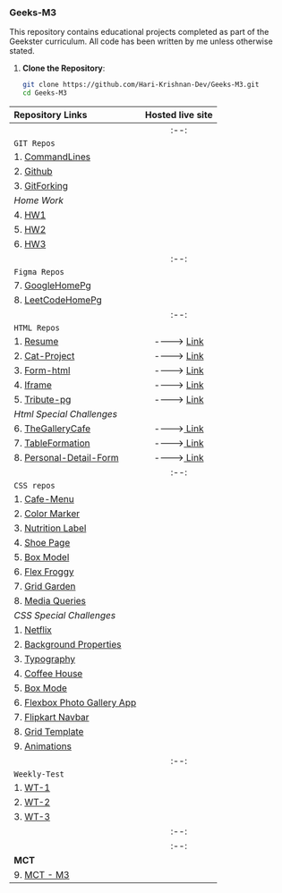 ### Geeks-M3
This repository contains educational projects completed as part of the Geekster curriculum. All code has been written by me unless otherwise stated.
1. **Clone the Repository**:
    ```bash
    git clone https://github.com/Hari-Krishnan-Dev/Geeks-M3.git
    cd Geeks-M3
    ```


|**Repository Links**                 |    **Hosted live site**                                                          |
|:----------------------------------------------|:--------------------------------------------------------------------------------:|
|                                              |                                :--:|
|`GIT Repos`|
| 1. [CommandLines](./01-Git/1-CommandLines/)                   |                                |
| 2. [Github](./01-GIT/2-Github/)              | 
| 3. [GitForking](./01-GIT/3-GitForking/)              | 
|*Home Work*|
| 4. [HW1](./01-GIT/4-HW1/)              | 
| 5. [HW2](./01-GIT/5-HW2/)              | 
| 6. [HW3](./01-GIT/6-HW3/)              |
| |:--:|  
|`Figma Repos`|
| 7. [GoogleHomePg](./02-Figma/1-GoogleHmPg/)              | 
| 8. [LeetCodeHomePg](./02-Figma/2-LeetCodeHmPg/)              | 
||:--:|
|`HTML Repos`|
| 1. [Resume](./03-HTML/1-Resume-Html/)                   | ----> [Link](https://resumeofhari.netlify.app/)                               |
| 2. [Cat-Project](./03-HTML/2-Cat-Project/)              | ----> [Link](https://cat-projects.netlify.app/)                                |
| 3. [Form-html](./03-HTML/3-Form-Html/)                   | ----> [ Link](https://formsimplee.netlify.app/)                                   |
| 4. [Iframe](./03-HTML/4-iframe/)                        | ----> [ Link](https://relaxed-lamington-851276.netlify.app/)                     |
| 5. [Tribute-pg](./03-HTML/5-tribute-pg/)                | ----> [ Link](https://splendid-cannoli-368d87.netlify.app/)                      |
|*Html Special Challenges*           |
| 6. [TheGalleryCafe](./03-HTML/6-theGalleryCafe/)        | ---->[ Link](https://curious-entremet-a6b227.netlify.app/)                      |
| 7. [TableFormation](./03-HTML/7-TableFormation/)        | ---->[ Link](https://tableformation.netlify.app/)                               |
| 8. [Personal-Detail-Form](./03-HTML/8-Personal-Detail-Form/) | ---->[ Link](https://personal-detail-form.netlify.app/)     |
||:--:|
|`CSS repos`|
| 1. [Cafe-Menu]()              |
| 2. [Color Marker]()              |
| 3. [Nutrition Label]()              |
| 4. [Shoe Page]()              |
| 5. [Box Model]()              |
| 6. [Flex Froggy]()              |
| 7. [Grid Garden]()              |
| 8. [Media Queries]()              |
| *CSS Special Challenges*|
| 1. [Netflix]()              |
| 2. [Background Properties]()              |
| 3. [Typography]()              |
| 4. [Coffee House]()              |
| 5. [Box Mode]()              |
| 6. [Flexbox Photo Gallery App]()              |
| 7. [Flipkart Navbar]()              |
| 8. [Grid Template]()              |
| 9. [Animations]()              |
|            |:--:|
|`Weekly-Test`|
| 1. [WT-1](./05-WeeklyTest/1-WT/)              |
| 2. [WT-2](./05-WeeklyTest/2-WT/)              |
| 3. [WT-3](./05-WeeklyTest/3-WT/)              |
||:--:|
||:--:|
|**MCT**|
| 9. [MCT - M3](./06-MCT/)              |


